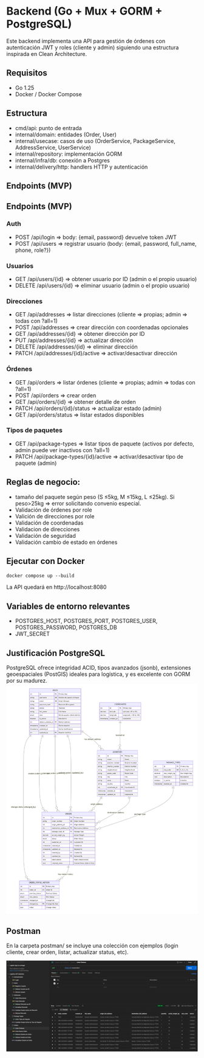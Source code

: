 # Backend (Go + Mux + GORM + PostgreSQL)

Este backend implementa una API para gestión de órdenes con autenticación JWT y roles (cliente y admin) siguiendo una estructura inspirada en Clean Architecture.

## Requisitos
- Go 1.25
- Docker / Docker Compose

## Estructura
- cmd/api: punto de entrada
- internal/domain: entidades (Order, User)
- internal/usecase: casos de uso (OrderService, PackageService, AddressService, UserService)
- internal/repository: implementación GORM
- internal/infra/db: conexión a Postgres
- internal/delivery/http: handlers HTTP y autenticación

## Endpoints (MVP)

## Endpoints (MVP)

### Auth

- POST /api/login => body: {email, password} devuelve token JWT
- POST /api/users => registrar usuario (body: {email, password, full_name, phone, role?})

### Usuarios

- GET /api/users/{id} => obtener usuario por ID (admin o el propio usuario)
- DELETE /api/users/{id} => eliminar usuario (admin o el propio usuario)

### Direcciones

- GET /api/addresses => listar direcciones (cliente => propias; admin => todas con ?all=1)
- POST /api/addresses => crear dirección con coordenadas opcionales
- GET /api/addresses/{id} => obtener dirección por ID
- PUT /api/addresses/{id} => actualizar dirección
- DELETE /api/addresses/{id} => eliminar dirección
- PATCH /api/addresses/{id}/active => activar/desactivar dirección

### Órdenes

- GET /api/orders => listar órdenes (cliente => propias; admin => todas con ?all=1)
- POST /api/orders => crear orden
- GET /api/orders/{id} => obtener detalle de orden
- PATCH /api/orders/{id}/status => actualizar estado (admin)
- GET /api/orders/status => listar estados disponibles

### Tipos de paquetes

- GET /api/package-types => listar tipos de paquete (activos por defecto, admin puede ver inactivos con ?all=1)
- PATCH /api/package-types/{id}/active => activar/desactivar tipo de paquete (admin)

## Reglas de negocio: 
- tamaño del paquete según peso (S ≤5kg, M ≤15kg, L ≤25kg). Si peso>25kg => error solicitando convenio especial.
- Validación de órdenes por role
- Valición de direcciones por role
- Validación de coordenadas
- Validacion de direcciones
- Validación de seguridad
- Validación cambio de estado en órdenes

## Ejecutar con Docker
```
docker compose up --build
```
La API quedará en http://localhost:8080

## Variables de entorno relevantes
- POSTGRES_HOST, POSTGRES_PORT, POSTGRES_USER, POSTGRES_PASSWORD, POSTGRES_DB
- JWT_SECRET

## Justificación PostgreSQL
PostgreSQL ofrece integridad ACID, tipos avanzados (jsonb), extensiones geoespaciales (PostGIS) ideales para logística, y es excelente con GORM por su madurez.
![Postman Collection](./docs/postgresql-database.png)

## Postman
En la carpeta postman/ se incluye una colección con ejemplos (login cliente, crear orden, listar, actualizar status, etc).

![Postman Collection](./docs/postman-collection-preview.png)


